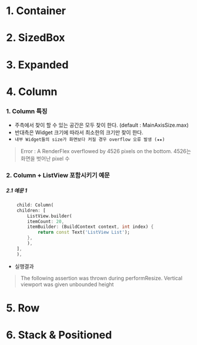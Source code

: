 # 1. Container
# 2. SizedBox
# 3. Expanded

# 4. Column
### 1. Column 특징
 - 주측에서 찾이 할 수 있는 공간은 모두 찾이 한다. (default : MainAxisSize.max)
 - 반대측은 Widget 크기에 따라서 최소한의 크기만 찾이 한다.
 - `내부 Widget들의 size가 화면보다 커질 경우 overflow 오류 발생 (★★)`
 > Error : A RenderFlex overflowed by 4526 pixels on the bottom.
 > 4526는 화면을 벗어난 pixel 수

### 2. Column + ListView 포함시키기 예문
##### 2.1 예문 1
```dart
    child: Column(
    children: [
        ListView.builder(
        itemCount: 20,
        itemBuilder: (BuildContext context, int index) {
            return const Text('ListView List');
        },
        ),
    ],
    ),
```
 - 실행결과
 > The following assertion was thrown during performResize.
 > Vertical viewport was given unbounded height




# 5. Row

# 6. Stack & Positioned